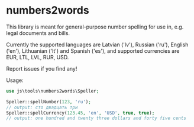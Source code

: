 numbers2words
=============
This library is meant for general-purpose number spelling for use in, e.g. legal documents and bills.

Currently the supported languages are Latvian ('lv'), Russian ('ru'), English ('en'), Lithuanian ('lt') and Spanish ('es'),
and supported currencies are EUR, LTL, LVL, RUR, USD.

Report issues if you find any!

Usage:
```php
use js\tools\numbers2words\Speller;

Speller::spellNumber(123, 'ru');
// output: сто двадцать три
Speller::spellCurrency(123.45, 'en', 'USD', true, true);
// output: one hundred and twenty three dollars and forty five cents
```
